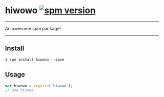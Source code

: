 # hiwowo [![spm version](http://spmjs.io/badge/hiwowo)](http://spmjs.io/package/hiwowo)

---

An awesome spm package!

---

## Install

```
$ spm install hiwowo --save
```

## Usage

```js
var hiwowo = require('hiwowo');
// use hiwowo
```
